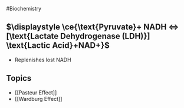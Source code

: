 #Biochemistry 
## $\displaystyle \ce{\text{Pyruvate}+ NADH <=>[\text{Lactate Dehydrogenase (LDH)}] \text{Lactic Acid}+NAD+}$
* Replenishes lost NADH 
## Topics
* [[Pasteur Effect]]
* [[Wardburg Effect]]